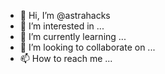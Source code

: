 - 👋 Hi, I’m @astrahacks
- 👀 I’m interested in ...
- 🌱 I’m currently learning ...
- 💞️ I’m looking to collaborate on ...
- 📫 How to reach me ...

<!---
astrahacks/astrahacks is a ✨ special ✨ repository because its `README.md` (this file) appears on your GitHub profile.
You can click the Preview link to take a look at your changes.
--->
